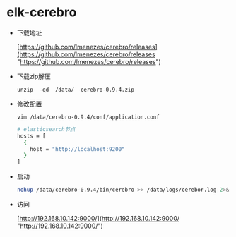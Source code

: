 # elk-cerebro

* 下载地址

  [https://github.com/lmenezes/cerebro/releases](https://github.com/lmenezes/cerebro/releases "https://github.com/lmenezes/cerebro/releases")
* 下载zip解压

  `unzip  -qd  /data/  cerebro-0.9.4.zip`
* 修改配置

  `vim /data/cerebro-0.9.4/conf/application.conf `

  ```bash
  # elasticsearch节点
  hosts = [
    {
      host = "http://localhost:9200"
    }
  ]
  ```
* 启动

  ```bash
  nohup /data/cerebro-0.9.4/bin/cerebro >> /data/logs/cerebor.log 2>&1 &
  ```
* 访问

  [http://192.168.10.142:9000/](http://192.168.10.142:9000/ "http://192.168.10.142:9000/")
